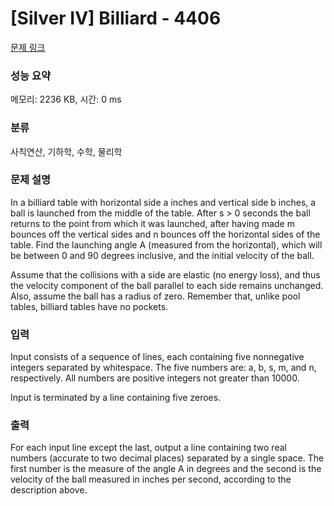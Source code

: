# [Silver IV] Billiard - 4406 

[문제 링크](https://www.acmicpc.net/problem/4406) 

### 성능 요약

메모리: 2236 KB, 시간: 0 ms

### 분류

사칙연산, 기하학, 수학, 물리학

### 문제 설명

<p>In a billiard table with horizontal side a inches and vertical side b inches, a ball is launched from the middle of the table. After s > 0 seconds the ball returns to the point from which it was launched, after having made m bounces off the vertical sides and n bounces off the horizontal sides of the table. Find the launching angle A (measured from the horizontal), which will be between 0 and 90 degrees inclusive, and the initial velocity of the ball.</p>

<p>Assume that the collisions with a side are elastic (no energy loss), and thus the velocity component of the ball parallel to each side remains unchanged. Also, assume the ball has a radius of zero. Remember that, unlike pool tables, billiard tables have no pockets.</p>

### 입력 

 <p>Input consists of a sequence of lines, each containing five nonnegative integers separated by whitespace. The five numbers are: a, b, s, m, and n, respectively. All numbers are positive integers not greater than 10000.</p>

<p>Input is terminated by a line containing five zeroes.</p>

### 출력 

 <p>For each input line except the last, output a line containing two real numbers (accurate to two decimal places) separated by a single space. The first number is the measure of the angle A in degrees and the second is the velocity of the ball measured in inches per second, according to the description above.</p>

